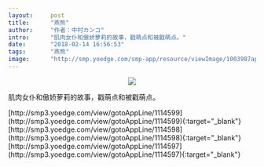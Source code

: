 ```yaml
---
layout:     post
title:      "燕熊"
author:     "作者：中村カンコ"
intro:      "肌肉女仆和傲娇萝莉的故事，戳萌点和被戳萌点。"
date:       "2018-02-14 16:56:53"
tags:       "燕熊"
image:      "http://smp.yoedge.com/smp-app/resource/viewImage/1003987appline.png"
---
```

<div style="text-align: center">
<p><img src="http://smp.yoedge.com/smp-app/resource/viewImage/1003987appline.png"/></p>
</div>
<p class="post-meta">
<span>肌肉女仆和傲娇萝莉的故事，戳萌点和被戳萌点。</span>
</p>
[http://smp3.yoedge.com/view/gotoAppLine/1114599](http://smp3.yoedge.com/view/gotoAppLine/1114599){:target="_blank"}
[http://smp3.yoedge.com/view/gotoAppLine/1114598](http://smp3.yoedge.com/view/gotoAppLine/1114598){:target="_blank"}
[http://smp3.yoedge.com/view/gotoAppLine/1114597](http://smp3.yoedge.com/view/gotoAppLine/1114597){:target="_blank"}


